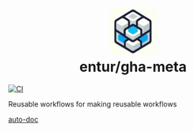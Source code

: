 <h1 align="center">
      <img src="logo.png" width="96px" height="96px" />
      <br>entur/gha-meta<br>
</h1>

[![CI](https://github.com/entur/gha-meta/actions/workflows/ci.yaml/badge.svg?branch=main&event=pull_request)](https://github.com/entur/gha-docker/actions/workflows/ci.yaml)

Reusable workflows for making reusable workflows

[auto-doc](./README-auto-doc.md)
